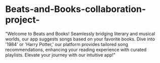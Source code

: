 # Beats-and-Books-collaboration-project-
"Welcome to Beats and Books! Seamlessly bridging literary and musical worlds, our app suggests songs based on your favorite books. Dive into '1984' or 'Harry Potter,' our platform provides tailored song recommendations, enhancing your reading experience with curated playlists. Elevate your journey with our intuitive app!"
